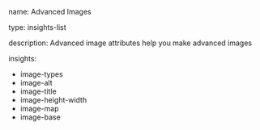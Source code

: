 name: Advanced Images

type: insights-list

description: Advanced image attributes help you make advanced images

insights:

- image-types
- image-alt
- image-title
- image-height-width
- image-map
- image-base

